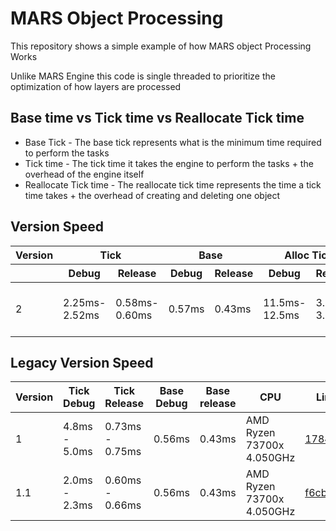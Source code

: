 # MARS Object Processing
This repository shows a simple example of how MARS object Processing Works

Unlike MARS Engine this code is single threaded to prioritize the optimization of how layers are processed

## Base time vs Tick time vs Reallocate Tick time
- Base Tick - The base tick represents what is the minimum time required to perform the tasks
- Tick time - The tick time it takes the engine to perform the tasks + the overhead of the engine itself
- Reallocate Tick time - The reallocate tick time represents the time a tick time takes + the overhead of creating and deleting one object

## Version Speed
<table>
    <thead>
        <tr>
            <th>Version</th>
            <th colspan="2">Tick</th>
            <th colspan="2">Base</th>
            <th colspan="2">Alloc Tick</th>
            <th>CPU</th>
            <th>Link</th>
        </tr>
        <tr>
            <th></th>
            <th>Debug</th>
            <th>Release</th>
            <th>Debug</th>
            <th>Release</th>
            <th>Debug</th>
            <th>Release</th>
            <th></th>
            <th></th>
        </tr>
    </thead>
    <tbody>
        <tr>
            <td>2</td>
            <td>2.25ms-2.52ms</td>
            <td>0.58ms-0.60ms</td>
            <td>0.57ms</td>
            <td>0.43ms</td>
            <td>11.5ms-12.5ms</td>
            <td>3.2ms-3.57ms</td>
            <td>AMD Ryzen 73700x 4.050GHz</td>
            <td></td>
        </tr>
    </tbody>
</table>


## Legacy Version Speed
| Version | Tick Debug    | Tick Release    | Base Debug | Base release | CPU                       | Link                                                                                                               |
|---------|---------------|-----------------|------------|--------------|---------------------------|--------------------------------------------------------------------------------------------------------------------|
| 1       | 4.8ms - 5.0ms | 0.73ms - 0.75ms | 0.56ms     | 0.43ms       | AMD Ryzen 73700x 4.050GHz | [178488f](https://github.com/MARS-Engine/MARS-Object-Processing/commit/178488ffa588caf3d206f33ede2feebcf802d057)   |
| 1.1     | 2.0ms - 2.3ms | 0.60ms - 0.66ms | 0.56ms     | 0.43ms       | AMD Ryzen 73700x 4.050GHz | [f6cb575](https://github.com/MARS-Engine/MARS-Object-Processing/commit/f6cb5755a2e8ab5c6d421aa9a7df60a61217bc17)   |
